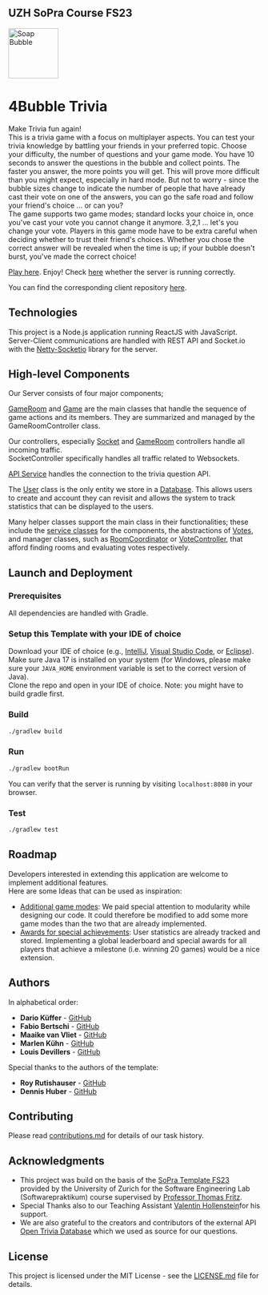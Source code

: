 ## UZH SoPra Course FS23

<img title="favicon" alt="Soap Bubble" src="https://github.com/sopra-fs23-group-12/4Bubbles_Client/public/favicon.png" width="100">

# 4Bubble Trivia

Make Trivia fun again!  \
This is a trivia game with a focus on multiplayer aspects.
You can test your trivia knowledge by battling your friends in your preferred
topic. Choose your difficulty, the number of questions and your game mode.
You have 10 seconds to answer the questions in the bubble and collect points. The faster
you answer, the more points you will get. This will prove more difficult than you might
expect, especially in hard mode. But not to worry - since the bubble sizes change to indicate
the number of people that have already cast their vote on one of the answers, you can go
the safe road and follow your friend's choice ... or can you? \
The game supports two game modes; standard locks your choice in, once you've cast your vote
you cannot change it anymore. 3,2,1 ... let's you change your vote. Players in this game mode
have to be extra careful when deciding whether to trust their friend's choices.
Whether you chose the correct answer will be revealed when the time is up; if your
bubble doesn't burst, you've made the correct choice!

[Play here](https://sopra-fs23-group-12-client.ew.r.appspot.com). Enjoy!
Check [here](https://sopra.dkueffer.ch) whether the server is running correctly.

You can find the corresponding client repository [here](https://github.com/sopra-fs23-group-12/4Bubbles_Client).

## Technologies

This project is a Node.js application running ReactJS with JavaScript.\
Server-Client communications are handled with REST API and Socket.io with the [Netty-Socketio](https://github.com/mrniko/netty-socketio) library for the server.

## High-level Components

Our Server consists of four major components;

[GameRoom](/src/main/java/ch/uzh/ifi/hase/soprafs23/entity/GameRoom.java) and [Game](/src/main/java/ch/uzh/ifi/hase/soprafs23/game/Game.java) are the main
classes that handle the sequence of game actions and its members.
They are summarized and managed by the GameRoomController class.

Our controllers, especially [Socket](/src/main/java/ch/uzh/ifi/hase/soprafs23/controller/SocketController.java) and [GameRoom](/src/main/java/ch/uzh/ifi/hase/soprafs23/controller/GameRoomController.java) controllers handle all incoming traffic.\
SocketController specifically handles all traffic related to Websockets.

[API Service](/src/main/java/ch/uzh/ifi/hase/soprafs23/service/ApiService.java) handles the connection to the trivia question API.

The [User](/src/main/java/ch/uzh/ifi/hase/soprafs23/entity/User.java) class is the only entity we store in a [Database](/src/main/java/ch/uzh/ifi/hase/soprafs23/repository/UserRepository.java). This allows users to create
and account they can revisit and allows the system to track statistics that can be displayed to the users.

Many helper classes support the main class in their functionalities; these include the [service classes](/src/main/java/ch/uzh/ifi/hase/soprafs23/service)
for the components, the abstractions of [Votes](/src/main/java/ch/uzh/ifi/hase/soprafs23/entity/Vote.java), and manager classes, such as [RoomCoordinator](/src/main/java/ch/uzh/ifi/hase/soprafs23/entity/RoomCoordinator.java)
or [VoteController](/src/main/java/ch/uzh/ifi/hase/soprafs23/game/VoteController.java), that afford finding rooms and evaluating votes respectively.


## Launch and Deployment

### Prerequisites

All dependencies are handled with Gradle.

### Setup this Template with your IDE of choice
Download your IDE of choice (e.g., [IntelliJ](https://www.jetbrains.com/idea/download/), [Visual Studio Code](https://code.visualstudio.com/), or [Eclipse](http://www.eclipse.org/downloads/)). Make sure Java 17 is installed on your system (for Windows, please make sure your `JAVA_HOME` environment variable is set to the correct version of Java). \
Clone the repo and open in your IDE of choice. Note: you might have to build gradle first.

### Build

```bash
./gradlew build
```

### Run

```bash
./gradlew bootRun
```

You can verify that the server is running by visiting `localhost:8080` in your browser.

### Test

```bash
./gradlew test
```


## Roadmap

Developers interested in extending this application are welcome to implement additional features.\
Here are some Ideas that can be used as inspiration:

- [Additional game modes](https://github.com/sopra-fs23-group-12/4Bubbles_Server/issues/25): We paid special attention to modularity while designing our code. It could therefore be modified to add
  some more game modes than the two that are already implemented.
- [Awards for special achievements](https://github.com/sopra-fs23-group-12/4Bubbles_Server/issues/19): User statistics are already tracked and stored. Implementing a global leaderboard and
  special awards for all players that achieve a milestone (i.e. winning 20 games) would be a nice extension.


## Authors

In alphabetical order:
* **Dario Küffer** - [GitHub](https://github.com/dariokueffer)
* **Fabio Bertschi** - [GitHub](https://github.com/fabibert)
* **Maaike van Vliet** - [GitHub](https://github.com/Bluee1Bird)
* **Marlen Kühn**  - [GitHub](https://github.com/MarlenKuehn)
* **Louis Devillers** - [GitHub](https://github.com/a1ps)


Special thanks to the authors of the template:
* **Roy Rutishauser** - [GitHub](https://github.com/royru)
* **Dennis Huber** - [GitHub](https://github.com/devnnys)


## Contributing

Please read [contributions.md](/contributions.md) for details of our task history.


## Acknowledgments

* This project was build on the basis of the [SoPra Template FS23](https://github.com/HASEL-UZH/sopra-fs23-template-server) provided by the University of Zurich for the
  Software Engineering Lab (Softwarepraktikum) course supervised by [Professor Thomas Fritz](https://www.ifi.uzh.ch/en/hasel/people/fritz.html).
* Special Thanks also to our Teaching Assistant [Valentin Hollenstein](https://github.com/v4lentin1879)for his support.
* We are also grateful to the creators and contributors of the external API [Open Trivia Database](https://opentdb.com/) which we used as source for
  our questions.

## License

This project is licensed under the MIT License - see the [LICENSE.md](LICENSE.md) file for details.

